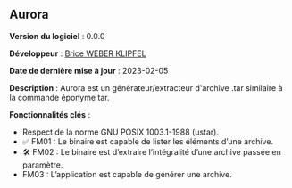 ## Aurora 

**Version du logiciel** : 0.0.0

**Développeur** : [Brice WEBER KLIPFEL](https://github.com/bcicada)

**Date de dernière mise à jour** : 2023-02-05

**Description** : Aurora est un générateur/extracteur d'archive .tar similaire à la commande éponyme tar.

**Fonctionnalités clés** :
- Respect de la norme GNU POSIX 1003.1-1988 (ustar).
- ✅ FM01 : Le binaire est capable de lister les éléments d’une archive.
- 🛠 FM02 : Le binaire est d’extraire l’intégralité d’une archive passée en paramètre.
- FM03 : L’application est capable de générer une archive.